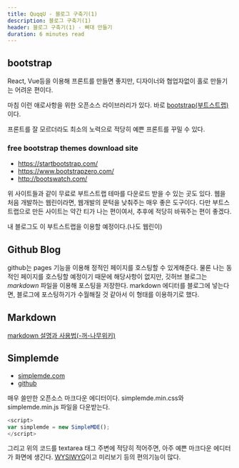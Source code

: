 ```yaml
---
title: QuqqU - 블로그 구축기(1)
description: 블로그 구축기(1)
header: 블로그 구축기(1) - 뼈대 만들기
duration: 6 minutes read
---
```


## bootstrap
React, Vue등을 이용해 프론트를 만들면 좋지만, 디자이너와 협업자없이 홀로 만들기는 어려운 편이다.

마침 이런 애로사항을 위한 오픈소스 라이브러리가 있다. 바로 [bootstrap(부트스트랩)](https://getbootstrap.com)이다.

프론트를 잘 모르더라도 최소의 노력으로 적당히 예쁜 프론트를 꾸밀 수 있다.

### free bootstrap themes download site
- https://startbootstrap.com/
- https://www.bootstrapzero.com/
- http://bootswatch.com/

위 사이트들과 같이 무료로 부트스트랩 테마를 다운로드 받을 수 있는 곳도 있다. 웹을 처음 개발하는 웹린이라면, 웹개발의 문턱을 낮춰주는 매우 좋은 도구이다. 다만 부트스트랩으로 만든 사이트는 약간 티가 나는 편이여서, 추후에 적당히 바꿔주는 편이 좋겠다.

내 블로그도 이 부트스트랩을 이용할 예정이다.(나도 웹린이)

## Github Blog
github는 pages 기능을 이용해 정적인 페이지를 호스팅할 수 있게해준다. 물론 나는 동적인 페이지를 호스팅할 예정이기 때문에 해당사항이 없지만, 깃허브 블로그는 *markdown* 파일을 이용해 포스팅을 저장한다. markdown 에디터를 블로그에 넣는다면, 블로그에 포스팅하기가 수월해질 것 같아서 이 형태를 이용하기로 했다.


## Markdown
[markdown 설명과 사용법(-꺼-나무위키)](https://namu.wiki/w/마크다운)

## Simplemde
- [simplemde.com](https://simplemde.com)
- [github](https://github.com/sparksuite/simplemde-markdown-editor)

매우 쓸만한 오픈소스 마크다운 에디터이다. simplemde.min.css와 simplemde.min.js 파일을 다운받는다.
```javascript
<script>
var simplemde = new SimpleMDE();
</script>
```
그리고 위의 코드를 textarea 태그 주변에 적당히 적어주면, 아주 예쁜 마크다운 에디터가 화면에 생긴다.
[WYSIWYG](https://ko.wikipedia.org/wiki/위지위그)이고 미리보기 등의 편의기능이 많다.
